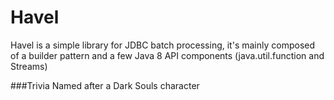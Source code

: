 # Havel

Havel is a simple library for JDBC batch processing, it's mainly composed of a builder pattern and a few Java 8 API components (java.util.function and Streams)

###Trivia
Named after a Dark Souls character
